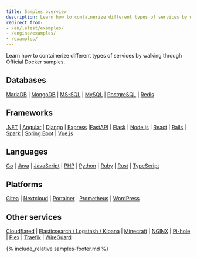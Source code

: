 ```yaml
---
title: Samples overview
description: Learn how to containerize different types of services by walking through Official Docker samples.
redirect_from:
- /en/latest/examples/
- /engine/examples/
- /examples/
---
```


Learn how to containerize different types of services by walking through Official Docker samples.

## Databases
[MariaDB](../samples/mariadb.md) \| [MongoDB](../samples/mongodb.md) \| [MS-SQL](../samples/ms-sql.md) \| [MySQL](../samples/mysql.md) \| [PostgreSQL](../samples/postgres.md) \| [Redis](../samples/redis.md)

## Frameworks
[.NET](../samples/dotnet.md) \| [Angular](../samples/angular.md) \| [Django](../samples/django.md) \| [Express](../samples/express.md) \|[FastAPI](../samples/fastapi.md) \| [Flask](../samples/flask.md) \| [Node.js](../samples/nodejs.md) \| [React](../samples/react.md) \| [Rails](../samples/rails.md) \| [Spark](../samples/spark.md) \| [Spring Boot](../samples/spring.md) \| [Vue.js](../samples/vuejs.md)

## Languages
[Go](../samples/go.md) \| [Java](../samples/java.md) \| [JavaScript](../samples/javascript.md) \| [PHP](../samples/php.md) \| [Python](../samples/python.md) \| [Ruby](../samples/ruby.md) \| [Rust](../samples/rust.md) \| [TypeScript](../samples/typescript.md)

## Platforms
[Gitea](../samples/gitea.md) \| [Nextcloud](../samples/nextcloud.md) \| [Portainer](../samples/portainer.md) \|  [Prometheus](../samples/prometheus.md) \| [WordPress](../samples/wordpress.md)

## Other services
[Cloudflared](../samples/cloudflared.md) \| [Elasticsearch / Logstash / Kibana](../samples/elasticsearch.md) \| [Minecraft](../samples/minecraft.md) \| [NGINX](../samples/nginx.md) \| [Pi-hole](../samples/pi-hole.md) \| [Plex](../samples/plex.md) \| [Traefik](../samples/traefik.md) \| [WireGuard](../samples/wireguard.md)

{% include_relative samples-footer.md %}
